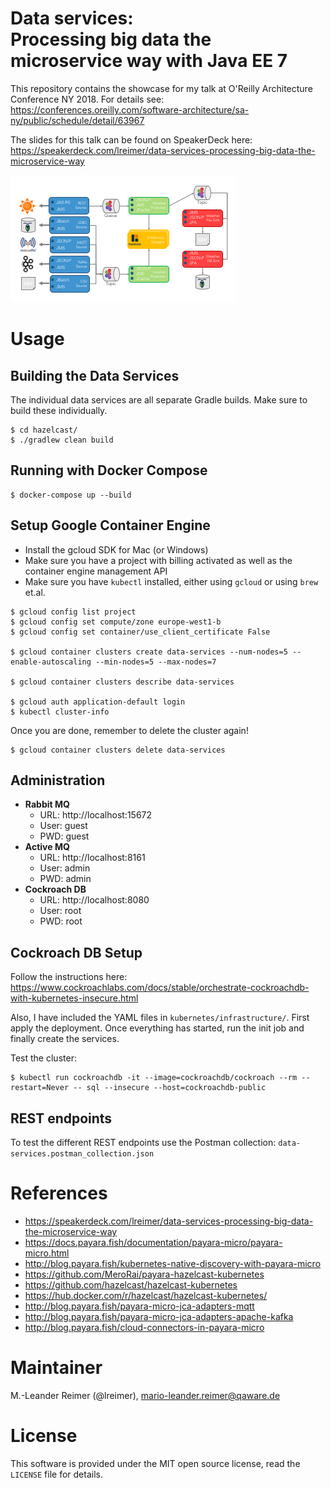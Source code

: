 # Data services:<br>Processing big data the microservice way with Java EE 7

This repository contains the showcase for my talk at O'Reilly Architecture Conference NY 2018.
For details see: https://conferences.oreilly.com/software-architecture/sa-ny/public/schedule/detail/63967

The slides for this talk can be found on SpeakerDeck here: https://speakerdeck.com/lreimer/data-services-processing-big-data-the-microservice-way

![](architecture.png)

# Usage

## Building the Data Services

The individual data services are all separate Gradle builds. Make sure to build these individually.

```
$ cd hazelcast/
$ ./gradlew clean build
```

## Running with Docker Compose

```
$ docker-compose up --build
```

## Setup Google Container Engine

- Install the gcloud SDK for Mac (or Windows)
- Make sure you have a project with billing activated as well as the container engine management API
- Make sure you have `kubectl` installed, either using `gcloud` or using `brew` et.al.

```
$ gcloud config list project
$ gcloud config set compute/zone europe-west1-b
$ gcloud config set container/use_client_certificate False

$ gcloud container clusters create data-services --num-nodes=5 --enable-autoscaling --min-nodes=5 --max-nodes=7

$ gcloud container clusters describe data-services

$ gcloud auth application-default login
$ kubectl cluster-info
```

Once you are done, remember to delete the cluster again!
```
$ gcloud container clusters delete data-services
```

## Administration

- **Rabbit MQ**
  - URL: http://localhost:15672
  - User: guest
  - PWD: guest
- **Active MQ**
  - URL: http://localhost:8161
  - User: admin
  - PWD: admin
- **Cockroach DB**
  - URL: http://localhost:8080
  - User: root
  - PWD: root

## Cockroach DB Setup

Follow the instructions here: https://www.cockroachlabs.com/docs/stable/orchestrate-cockroachdb-with-kubernetes-insecure.html

Also, I have included the YAML files in `kubernetes/infrastructure/`. First apply the deployment.
Once everything has started, run the init job and finally create the services.


Test the cluster:

```
$ kubectl run cockroachdb -it --image=cockroachdb/cockroach --rm --restart=Never -- sql --insecure --host=cockroachdb-public
```

## REST endpoints

To test the different REST endpoints use the Postman collection: `data-services.postman_collection.json`

# References

- https://speakerdeck.com/lreimer/data-services-processing-big-data-the-microservice-way
- https://docs.payara.fish/documentation/payara-micro/payara-micro.html
- http://blog.payara.fish/kubernetes-native-discovery-with-payara-micro
- https://github.com/MeroRai/payara-hazelcast-kubernetes
- https://github.com/hazelcast/hazelcast-kubernetes
- https://hub.docker.com/r/hazelcast/hazelcast-kubernetes/
- http://blog.payara.fish/payara-micro-jca-adapters-mqtt
- http://blog.payara.fish/payara-micro-jca-adapters-apache-kafka
- http://blog.payara.fish/cloud-connectors-in-payara-micro

# Maintainer

M.-Leander Reimer (@lreimer), <mario-leander.reimer@qaware.de>

# License

This software is provided under the MIT open source license, read the `LICENSE`
file for details.
